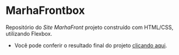 # MarhaFrontbox

Repositório do *Site MarhaFront* projeto construído com HTML/CSS, utilizando Flexbox.

- Você pode conferir o resultado final do projeto [clicando aqui](https://frontbox.surge.sh/).